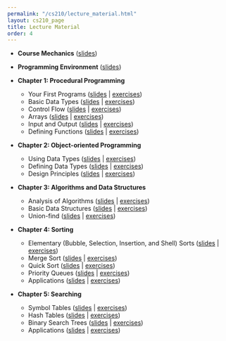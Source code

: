 ```yaml
---
permalink: "/cs210/lecture_material.html"
layout: cs210_page
title: Lecture Material
order: 4
---
```


- **Course Mechanics** ([slides](https://www.cs.umb.edu/~siyer/teaching/cs210/course_mechanics.pdf))

- **Programming Environment** ([slides](https://www.cs.umb.edu/~siyer/teaching/cs210/programming_environment.pdf))

- **Chapter 1: Procedural Programming**
  - Your First Programs ([slides](https://www.cs.umb.edu/~siyer/teaching/cs210/your_first_programs.pdf) \| [exercises](https://www.cs.umb.edu/~siyer/teaching/cs210/your_first_programs_exercises.pdf))
  - Basic Data Types ([slides](https://www.cs.umb.edu/~siyer/teaching/cs210/basic_data_types.pdf) \| [exercises](https://www.cs.umb.edu/~siyer/teaching/cs210/basic_data_types_exercises.pdf))
  - Control Flow ([slides](https://www.cs.umb.edu/~siyer/teaching/cs210/control_flow.pdf) \| [exercises](https://www.cs.umb.edu/~siyer/teaching/cs210/control_flow_exercises.pdf))
  - Arrays ([slides](https://www.cs.umb.edu/~siyer/teaching/cs210/arrays.pdf) \| [exercises](https://www.cs.umb.edu/~siyer/teaching/cs210/arrays_exercises.pdf))
  - Input and Output ([slides](https://www.cs.umb.edu/~siyer/teaching/cs210/input_and_output.pdf) \| [exercises](https://www.cs.umb.edu/~siyer/teaching/cs210/input_and_output_exercises.pdf))
  - Defining Functions ([slides](https://www.cs.umb.edu/~siyer/teaching/cs210/defining_functions.pdf) \| [exercises](https://www.cs.umb.edu/~siyer/teaching/cs210/defining_functions_exercises.pdf))

- **Chapter 2: Object-oriented Programming**
  - Using Data Types ([slides](https://www.cs.umb.edu/~siyer/teaching/cs210/using_data_types.pdf) \| [exercises](https://www.cs.umb.edu/~siyer/teaching/cs210/using_data_types_exercises.pdf))
  - Defining Data Types ([slides](https://www.cs.umb.edu/~siyer/teaching/cs210/defining_data_types.pdf) \| [exercises](defining_data_types_exercises.pdf))
  - Design Principles ([slides](https://www.cs.umb.edu/~siyer/teaching/cs210/design_principles.pdf) \| [exercises](design_principles_exercises.pdf))
  
- **Chapter 3: Algorithms and Data Structures**
  - Analysis of Algorithms ([slides](https://www.cs.umb.edu/~siyer/teaching/cs210/analysis_of_algorithms.pdf) \| [exercises](https://www.cs.umb.edu/~siyer/teaching/cs210/analysis_of_algorithms_exercises.pdf))
  - Basic Data Structures ([slides](https://www.cs.umb.edu/~siyer/teaching/cs210/basic_data_structures.pdf) \| [exercises](https://www.cs.umb.edu/~siyer/teaching/cs210/basic_data_structures_exercises.pdf))
  - Union-find ([slides](https://www.cs.umb.edu/~siyer/teaching/cs210/union_find.pdf) \| [exercises](https://www.cs.umb.edu/~siyer/teaching/cs210/union_find_exercises.pdf))

- **Chapter 4: Sorting**
  - Elementary (Bubble, Selection, Insertion, and Shell) Sorts ([slides](https://www.cs.umb.edu/~siyer/teaching/cs210/elementary_sorts.pdf) \| [exercises](https://www.cs.umb.edu/~siyer/teaching/cs210/elementary_sorts_exercises.pdf))
  - Merge Sort ([slides](https://www.cs.umb.edu/~siyer/teaching/cs210/mergesort.pdf) \| [exercises](https://www.cs.umb.edu/~siyer/teaching/cs210/mergesort_exercises.pdf))
  - Quick Sort ([slides](https://www.cs.umb.edu/~siyer/teaching/cs210/quicksort.pdf) \| [exercises](https://www.cs.umb.edu/~siyer/teaching/cs210/quicksort_exercises.pdf))
  - Priority Queues ([slides](https://www.cs.umb.edu/~siyer/teaching/cs210/priority_queues.pdf) \| [exercises](https://www.cs.umb.edu/~siyer/teaching/cs210/priority_queues_exercises.pdf))
  - Applications ([slides](https://www.cs.umb.edu/~siyer/teaching/cs210/sorting_applications.pdf) \| [exercises](https://www.cs.umb.edu/~siyer/teaching/cs210/sorting_applications_exercises.pdf))

- **Chapter 5: Searching**
  - Symbol Tables ([slides](https://www.cs.umb.edu/~siyer/teaching/cs210/symbol_tables.pdf) \| [exercises](https://www.cs.umb.edu/~siyer/teaching/cs210/symbol_tables_exercises.pdf))
  - Hash Tables ([slides](https://www.cs.umb.edu/~siyer/teaching/cs210/hash_tables.pdf) \| [exercises](https://www.cs.umb.edu/~siyer/teaching/cs210/hash_tables_exercises.pdf))
  - Binary Search Trees ([slides](https://www.cs.umb.edu/~siyer/teaching/cs210/binary_search_trees.pdf) \| [exercises](https://www.cs.umb.edu/~siyer/teaching/cs210/binary_search_trees_exercises.pdf))
  - Applications ([slides](https://www.cs.umb.edu/~siyer/teaching/cs210/searching_applications.pdf) \| [exercises](https://www.cs.umb.edu/~siyer/teaching/cs210/searching_applications_exercises.pdf))
